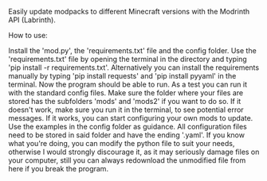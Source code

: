 Easily update modpacks to different Minecraft versions with the Modrinth API (Labrinth).



How to use:

Install the 'mod.py', the 'requirements.txt' file and the config folder.
Use the 'requirements.txt' file by opening the terminal in the directory and typing 'pip install -r requirements.txt'.
Alternatively you can install the requirements manually by typing 'pip install requests' and 'pip install pyyaml' in the terminal.
Now the program should be able to run. As a test you can run it with the standard config files. Make sure the folder where your files are stored has the subfolders 'mods' and 'mods2' if you want to do so.
If it doesn't work, make sure you run it in the terminal, to see potential error messages. If it works, you can start configuring your own mods to update. Use the examples in the config folder as guidance. All configuration files need to be stored in said folder and have the ending '.yaml'. If you know what you're doing, you can modify the python file to suit your needs, otherwise I would strongly discourage it, as it may seriously damage files on your computer, still you can always redownload the unmodified file from here if you break the program.
